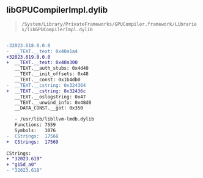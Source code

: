 ## libGPUCompilerImpl.dylib

> `/System/Library/PrivateFrameworks/GPUCompiler.framework/Libraries/libGPUCompilerImpl.dylib`

```diff

-32023.618.0.0.0
-  __TEXT.__text: 0x40a1a4
+32023.619.0.0.0
+  __TEXT.__text: 0x40a300
   __TEXT.__auth_stubs: 0x4d40
   __TEXT.__init_offsets: 0x48
   __TEXT.__const: 0x1b4db0
-  __TEXT.__cstring: 0x324364
+  __TEXT.__cstring: 0x32436c
   __TEXT.__oslogstring: 0x47
   __TEXT.__unwind_info: 0x48d0
   __DATA_CONST.__got: 0x350

   - /usr/lib/libllvm-lmdb.dylib
   Functions: 7559
   Symbols:   3076
-  CStrings:  17568
+  CStrings:  17569
 
CStrings:
+ "32023.619"
+ "g15d_a0"
- "32023.618"

```
